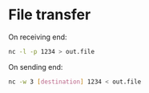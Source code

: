 # File transfer
On receiving end:
```bash
nc -l -p 1234 > out.file
```
On sending end:
```bash
nc -w 3 [destination] 1234 < out.file
```